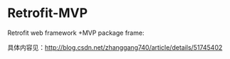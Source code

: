 # Retrofit-MVP
Retrofit web framework +MVP package frame:

具体内容见：http://blog.csdn.net/zhanggang740/article/details/51745402
